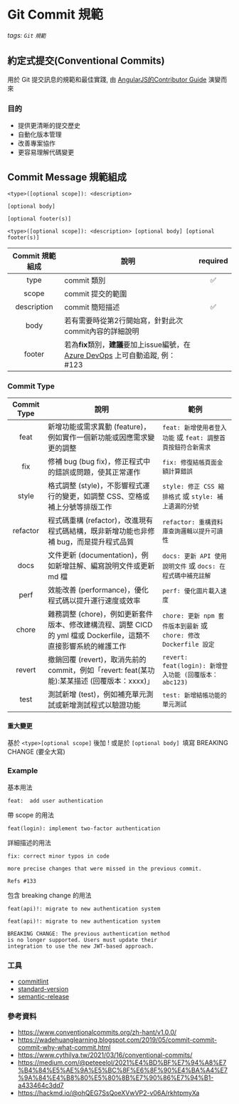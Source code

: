 # Git Commit 規範 
###### tags: `Git` `規範`

## 約定式提交(Conventional Commits)
用於 Git 提交訊息的規範和最佳實踐, 由 [AngularJS的Contributor Guide](https://github.com/angular/angular/blob/main/CONTRIBUTING.md#-commit-message-format) 演變而來

### 目的
* 提供更清晰的提交歷史
* 自動化版本管理
* 改善專案協作
* 更容易理解代碼變更


## Commit Message 規範組成
```
<type>([optional scope]): <description>

[optional body]

[optional footer(s)]
```
```
<type>([optional scope]): <description> [optional body] [optional footer(s)]
```

| Commit 規範組成 | 說明 | required |
|:--------:| -------- |:--------:|
| type | commit 類別 |    ✅    |
| scope | commit 提交的範圍 |       |
| description | commit 簡短描述 |    ✅    |
| body | 若有需要時從第2行開始寫，針對此次commit內容的詳細說明 |          |
| footer | 若為**fix**類別，**建議**要加上issue編號，在 [Azure DevOps](https://learn.microsoft.com/en-us/azure/devops/boards/github/link-to-from-github?view=azure-devops) 上可自動追蹤, 例： #123 |          |

### Commit Type

| Commit Type | 說明 | 範例 | 
|:--------:| -------- |-------- |
| feat | 新增功能或需求異動 (feature)，例如實作一個新功能或因應需求變更的調整 | `feat: 新增使用者登入功能` 或 `feat: 調整首頁按鈕符合新需求` |
| fix  | 修補 bug (bug fix)，修正程式中的錯誤或問題，使其正常運作  | `fix: 修復結帳頁面金額計算錯誤` |
| style  | 格式調整 (style)，不影響程式運行的變更，如調整 CSS、空格或補上分號等排版工作 | `style: 修正 CSS 縮排格式` 或 `style: 補上遺漏的分號` | 
| refactor | 程式碼重構 (refactor)，改進現有程式碼結構，既非新增功能也非修補 bug，而是提升程式品質 | `refactor: 重構資料庫查詢邏輯以提升可讀性` |
| docs  | 文件更新 (documentation)，例如新增註解、編寫說明文件或更新 md 檔  | `docs: 更新 API 使用說明文件` 或 `docs: 在程式碼中補充註解` | 
| perf  | 效能改善 (performance)，優化程式碼以提升運行速度或效率 | `perf: 優化圖片載入速度` |
| chore  | 雜務調整 (chore)，例如更新套件版本、修改建構流程、調整 CICD 的 yml 檔或 Dockerfile，這類不直接影響系統的維護工作  | `chore: 更新 npm 套件版本到最新` 或 `chore: 修改 Dockerfile 設定 `| 
| revert  | 撤銷回覆 (revert)，取消先前的 commit，例如「revert: feat(某功能):某某描述 (回覆版本：xxxx)」 | `revert: feat(login): 新增登入功能 (回覆版本：abc123)` | 
| test  | 測試新增 (test)，例如補充單元測試或新增測試程式以驗證功能 | `test: 新增結帳功能的單元測試` |

  
#### 重大變更
基於 `<type>[optional scope]` 後加 ! 或是於 `[optional body] `填寫  BREAKING CHANGE (要全大寫)


### Example
基本用法
```
feat:  add user authentication
```
  
帶 scope 的用法
```
feat(login): implement two-factor authentication
```
  
詳細描述的用法
```
fix: correct minor typos in code

more precise changes that were missed in the previous commit.

Refs #133
```

包含 breaking change 的用法
```
feat(api)!: migrate to new authentication system
```

```
feat(api)!: migrate to new authentication system

BREAKING CHANGE: The previous authentication method 
is no longer supported. Users must update their 
integration to use the new JWT-based approach.
```

### 工具
* [commitlint](https://commitlint.js.org/)
* [standard-version](https://github.com/conventional-changelog/standard-version)
* [semantic-release](https://github.com/semantic-release/semantic-release)

  
### 參考資料
* https://www.conventionalcommits.org/zh-hant/v1.0.0/
* https://wadehuanglearning.blogspot.com/2019/05/commit-commit-commit-why-what-commit.html
* https://www.cythilya.tw/2021/03/16/conventional-commits/
* https://medium.com/@peteeelol/2021%E4%BD%BF%E7%94%A8%E7%B4%84%E5%AE%9A%E5%BC%8F%E6%8F%90%E4%BA%A4%E7%9A%84%E4%B8%80%E5%80%8B%E7%90%86%E7%94%B1-a433464c3dd7
* https://hackmd.io/@ohQEG7SsQoeXVwVP2-v06A/rkhtpmyXa
  

